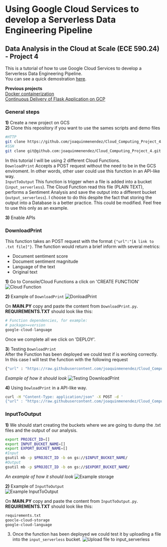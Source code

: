 # Using Google Cloud Services to develop a Serverless Data Engineering Pipeline
## Data Analysis in the Cloud at Scale (ECE 590.24) - Project 4

This is a tutorial of how to use Google Cloud Services to develop a Serverless Data Engineering Pipeline.<br> You can see a quick demostration [here](https://youtu.be/4PwVkW0_wB8).

**Previous projects**<br>
[Docker containerization](https://github.com/joaquinmenendez/Cloud_Computing_Project_2)<br>
[Continuous Delivery of Flask Application on GCP](https://github.com/joaquinmenendez/Cloud_Computing_Project_1)<br>

### General steps
**1)** Create a new project on GCS<br>
**2)** Clone this repository if you want to use the sames scripts and demo files<br>
```bash
#HTTP
git clone https://github.com/joaquinmenendez/Cloud_Computing_Project_4.git
#SSH
git clone git@github.com:joaquinmenendez/Cloud_Computing_Project_4.git
```

In this tutorial I will be using 2 different Cloud Functions.<br>
`DownloadPrint` Accepts a POST request without the need to be in the GCS enviroment. In other words, other user could use this function in an API-like way. <br>
`InputToOutput` This function is trigger when a file is added into a bucket (`input_serverless`). The Cloud Function read this file (PLAIN TEXT), performs a Sentiment Analysis and save the output into a different bucket (`output_serverless`). I choose to do this despite the fact that storing the output into a Database is a better practice. This could be modified. Feel free to use this only as an example.<br>

**3)** Enable APIs

### DownloadPrint

This function takes an POST request with the format `{"url":"[A link to .txt file]"}`. The function would return a brief inform with several metrics: 
- Document sentiment score
- Document sentiment magnitude
- Language of the text
- Original text

**1)** Go to Console/Cloud Functions a click on 'CREATE FUNCTION'
![Cloud Function](https://user-images.githubusercontent.com/43391630/77852144-f9f23300-71aa-11ea-936b-9c811145e740.png) <!-- .element height="50%" width="50%" -->

**2)** Example of `DownloadPrint`
![DonloadPrint](https://user-images.githubusercontent.com/43391630/77869995-40c54480-720e-11ea-8211-97903d5d37dc.png) <!-- .element height="50%" width="50%" -->

On **MAIN.PY** copy and paste the content from `DownloadPrint.py`.<br>
**REQUIREMENTS.TXT** should look like this:<br>
```python
# Function dependencies, for example:
# package>=version
google-cloud-language
```
Once we complete all we click on 'DEPLOY'.

**3**) Testing `DownloadPrint`<br>
After the Function has been deployed we could test if is working correctly. In this case I will test the function with the following request
```bash
{"url" : "https://raw.githubusercontent.com/joaquinmenendez/Cloud_Computing_Project_4/master/spanish_demo.txt"}
```
*Example of how it should look*
![Testing DownloadPrint](https://user-images.githubusercontent.com/43391630/77870494-8fbfa980-720f-11ea-8c96-9d52cf6b228c.png)<!-- .element height="50%" width="50%" -->

**4)** Using `DowloadPrint` in a API-like way.

```bash
curl -H "Content-Type: application/json" -X POST -d '
{"url" : "https://raw.githubusercontent.com/joaquinmenendez/Cloud_Computing_Project_4/master/spanish_demo.txt"}' https://us-central1-project3-serverless.cloudfunctions.net/DownloadPrint
```

### InputToOutput

**1)** We should start creating the buckets where we are going to dump the .txt files and the output of our analysis.

```bash
export PROJECT_ID=[]
export INPUT_BUCKET_NAME=[]
export EXPORT_BUCKET_NAME=[]
#Input
gsutil mb -p $PROJECT_ID -b on gs://$INPUT_BUCKET_NAME/
#Output
gsutil mb -p $PROJECT_ID -b on gs://$EXPORT_BUCKET_NAME/
```

*An example of how it should look*
![Example storage](https://user-images.githubusercontent.com/43391630/77868878-add6db00-720a-11ea-902f-a9c3ae40dd19.png)<!-- .element height="50%" width="50%" -->

**2)** Example of `InputToOutput`<br>
![Example InputToOutput](https://user-images.githubusercontent.com/43391630/77871323-c696bf00-7211-11ea-958c-ef690e31577a.png)<!-- .element height="50%" width="50%" -->

On **MAIN.PY** copy and paste the content from `InputToOutput.py`.<br>
**REQUIREMENTS.TXT** should look like this:<br>
```bash
requirements.txt
goocle-cloud-storage
google-cloud-language
```
3) Once the function has been deployed we could test it by uploading a file into the `input_serverless` bucket.
![Upload file to input_serverless](https://user-images.githubusercontent.com/43391630/77871518-62c0c600-7212-11ea-8d5e-66f7492d808b.png)<!-- .element height="50%" width="50%" -->

